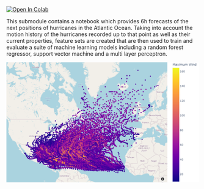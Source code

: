 [![Open In Colab](https://colab.research.google.com/assets/colab-badge.svg)](https://colab.research.google.com/github/fkroeber/machine_learning/blob/main/hurricane_track_forecasting/notebook/hurricane_analyses.ipynb)

This submodule contains a notebook which provides 6h forecasts of the next positions of hurricanes in the Atlantic Ocean. Taking into account the motion history of the hurricanes recorded up to that point as well as their current properties, feature sets are created that are then used to train and evaluate a suite of machine learning models including a random forest regressor, support vector machine and a multi layer perceptron.

![hurricanes_traces](./docs/map_hurricanes_all.png)
